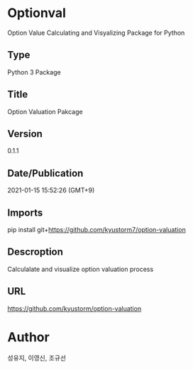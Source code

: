 # Optionval
Option Value Calculating and Visyalizing Package for Python

## Type
Python 3 Package

## Title
Option Valuation Pakcage

## Version
0.1.1

## Date/Publication
2021-01-15 15:52:26 (GMT+9)

## Imports 
 pip install git+https://github.com/kyustorm7/option-valuation 

## Descroption 
Calculalate and visualize option valuation process

## URL
https://github.com/kyustorm/option-valuation

# Author
성유지, 이영신, 조규선
